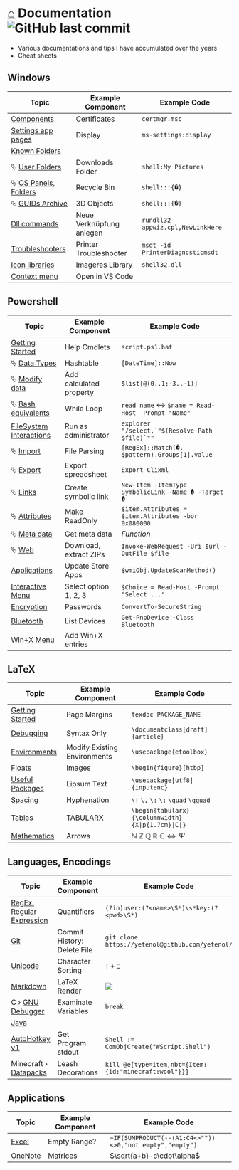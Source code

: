 # [⌂](README.md) Documentation ![GitHub last commit](https://img.shields.io/github/last-commit/yetenol/doc?color=white)

- Various documentations and tips I have accumulated over the years
- Cheat sheets

## Windows

| Topic                                                     | Example Component        | Example Code                      |
| --------------------------------------------------------- | ------------------------ | --------------------------------- |
| [Components](windows/components.md)                       | Certificates             | `certmgr.msc`                     |
| [Settings app pages](windows/settings.md)                 | Display                  | `ms-settings:display`             |
| [Known Folders](windows/known-folders/known-folders.md)   |                          |                                   |
| ⮱ [User Folders](windows/known-folders/user-folders.md)   | Downloads Folder         | `shell:My Pictures`               |
| ⮱ [OS Panels, Folders](windows/known-folders/guids.md)    | Recycle Bin              | `shell:::{�}`                     |
| ⮱ [GUIDs Archive](windows/known-folders/guids-archive.md) | 3D Objects               | `shell:::{�}`                     |
| [Dll commands](windows/dll.md)                            | Neue Verknüpfung anlegen | `rundll32 appwiz.cpl,NewLinkHere` |
| [Troubleshooters](windows/troubleshooters.md)             | Printer Troubleshooter   | `msdt -id PrinterDiagnosticmsdt`  |
| [Icon libraries](windows/icons.md)                        | Imageres Library         | `shell32.dll`                     |
| [Context menu](windows/context-menu.md)                   | Open in VS Code          |


## Powershell

| Topic                                                          | Example Component       | Example Code                                        |
| -------------------------------------------------------------- | ----------------------- | --------------------------------------------------- |
| [Getting Started](powershell/powershell.md)                    | Help Cmdlets            | `script.ps1.bat`                                    |
| ⮱ [Data Types](powershell/data-types.md)                       | Hashtable               | `[DateTime]::Now`                                   |
| ⮱ [Modify data](powershell/filesystem/modify.md)               | Add calculated property | `$list[@(0..1;-3..-1)]`                             |
| ⮱ [Bash equivalents](powershell/bash-equivalents.md)           | While Loop              | `read name` <-> `$name = Read-Host -Prompt "Name"`  |
| [FileSystem Interactions](powershell/filesystem/filesystem.md) | Run as administrator    | ``explorer "/select,`"$(Resolve-Path $file)`""``    |
| ⮱ [Import](powershell/filesystem/import.md)                    | File Parsing            | `[RegEx]::Match(�, $pattern).Groups[1].value`       |
| ⮱ [Export](powershell/filesystem/export.md)                    | Export spreadsheet      | `Export-Clixml`                                     |
| ⮱ [Links](powershell/filesystem/links.md)                      | Create symbolic link    | `New-Item -ItemType SymbolicLink -Name � -Target �` |
| ⮱ [Attributes](powershell/filesystem/file-attributes.md)       | Make ReadOnly           | `$item.Attributes = $item.Attributes -bor 0x080000` |
| ⮱ [Meta data](powershell/filesystem/metadata.md)               | Get meta data           | _Function_                                          |
| ⮱ [Web](powershell/filesystem/web.md)                          | Download, extract ZIPs  | `Invoke-WebRequest -Uri $url -OutFile $file`        |
| [Applications](powershell/applications.md)                     | Update Store Apps       | `$wmiObj.UpdateScanMethod()`                        |
| [Interactive Menu](powershell/menu.md)                         | Select option 1, 2, 3   | `$Choice = Read-Host -Prompt "Select ..."`          |
| [Encryption](powershell/encryption.md)                         | Passwords               | `ConvertTo-SecureString`                            |
| [Bluetooth](powershell/bluetooth.md)                           | List Devices            | `Get-PnpDevice -Class Bluetooth`                    |
| [Win+X Menu](windows/win-x.md)                                 | Add Win+X entries       |                                                     |


## LaTeX

| Topic                                 | Example Component            | Example Code                                       |
| ------------------------------------- | ---------------------------- | -------------------------------------------------- |
| [Getting Started](latex/latex.md)     | Page Margins                 | `texdoc PACKAGE_NAME`                              |
| [Debugging](latex/debugging.md)       | Syntax Only                  | `\documentclass[draft]{article}`                   |
| [Environments](latex/environments.md) | Modify Existing Environments | `\usepackage{etoolbox}`                            |
| [Floats](latex/floats.md)             | Images                       | `\begin{figure}[htbp]`                             |
| [Useful Packages](latex/packages.md)  | Lipsum Text                  | `\usepackage[utf8]{inputenc}`                      |
| [Spacing](latex/spacing.md)           | Hyphenation                  | `\!` `\,` `\:` `\;` `\quad` `\qquad`               |
| [Tables](latex/tables.md)             | TABULARX                     | `\begin{tabularx}{\columnwidth}{X\|p{1.7cm}\|C\|}` |
| [Mathematics](latex/symbols.md)       | Arrows                       | $\mathbb{N\ Z\ Q\ R\ C} \iff \Psi$                 |


## Languages, Encodings

| Topic                                           | Example Component           | Example Code                                                                            |
| ----------------------------------------------- | --------------------------- | --------------------------------------------------------------------------------------- |
| [RegEx: Regular Expression](languages/regex.md) | Quantifiers                 | `(?in)user:(?<name>\S*)\s*key:(?<pwd>\S*)`                                              |
| [Git](languages/git.md)                         | Commit History: Delete File | `git clone https://yetenol@github.com/yetenol/`                                         |
| [Unicode](languages/unicode.md)                 | Character Sorting           | `!` `+` `Ξ`                                                                             |
| [Markdown](languages/markdown.md)               | LaTeX Render                | <img src="https://render.githubusercontent.com/render/math?math=\int_0^1 f(\pi^2)\,dx"> |
| C › [GNU Debugger](languages/gdb.md)            | Examinate Variables         | `break`                                                                                 |
| [Java](languages/java.md)                       |
| [AutoHotkey v1](languages/autohotkey.md)        | Get Program stdout          | `Shell := ComObjCreate("WScript.Shell")`                                                |
| Minecraft › [Datapacks](languages/minecraft.md) | Leash Decorations           | `kill @e[type=item,nbt={Item:{id:"minecraft:wool"}}]`                                   |


## Applications

| Topic                      | Example Component | Example Code                                            |
| -------------------------- | ----------------- | ------------------------------------------------------- |
| [Excel](apps/excel.md)     | Empty Range?      | `=IF(SUMPRODUCT(--(A1:C4<>""))<>0,"not empty","empty")` |
| [OneNote](apps/onenote.md) | Matrices          | $\sqrt{a+b}-c\cdot\alpha$                               |